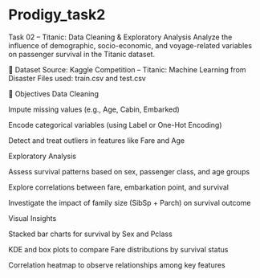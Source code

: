 # Prodigy_task2
Task 02 – Titanic: Data Cleaning & Exploratory Analysis
Analyze the influence of demographic, socio-economic, and voyage-related variables on passenger survival in the Titanic dataset.

📂 Dataset
Source: Kaggle Competition – Titanic: Machine Learning from Disaster
Files used: train.csv and test.csv

🎯 Objectives
Data Cleaning

Impute missing values (e.g., Age, Cabin, Embarked)

Encode categorical variables (using Label or One-Hot Encoding)

Detect and treat outliers in features like Fare and Age

Exploratory Analysis

Assess survival patterns based on sex, passenger class, and age groups

Explore correlations between fare, embarkation point, and survival

Investigate the impact of family size (SibSp + Parch) on survival outcome

Visual Insights

Stacked bar charts for survival by Sex and Pclass

KDE and box plots to compare Fare distributions by survival status

Correlation heatmap to observe relationships among key features
